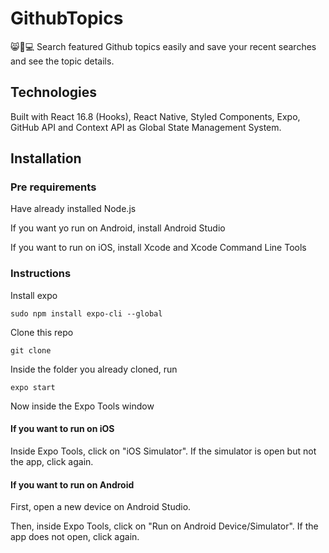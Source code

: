 # GithubTopics

😸🐙💻 Search featured Github topics easily and save your recent searches and see the topic details.

## Technologies

Built with React 16.8 (Hooks), React Native, Styled Components, Expo, GitHub API and Context API as Global State Management System.

## Installation

### Pre requirements

Have already installed Node.js

If you want yo run on Android, install Android Studio

If you want to run on iOS, install Xcode and Xcode Command Line Tools

### Instructions

Install expo

```
sudo npm install expo-cli --global
```

Clone this repo

```
git clone
```

Inside the folder you already cloned, run

```
expo start
```

Now inside the Expo Tools window

#### If you want to run on iOS

Inside Expo Tools, click on "iOS Simulator". If the simulator is open but not the app, click again.

#### If you want to run on Android

First, open a new device on Android Studio.

Then, inside Expo Tools, click on "Run on Android Device/Simulator". If the app does not open, click again.





